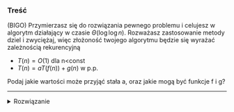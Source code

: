 ### Treść
(BIGO)
Przymierzasz się do rozwiązania pewnego problemu i celujesz w algorytm
działający w czasie $\Theta(\log{\log n})$. Rozważasz zastosowanie metody dziel i
zwyciężaj, więc złożoność twojego algorytmu będzie się wyrażać zależnością
rekurencyjną
* $T(n)= O(1)$ dla n<const
* $T(n)=aT(f(n))+g(n)$ w p.p.

Podaj jakie wartości może przyjąć stała a, oraz jakie mogą być funkcje f i g?

------

<details><summary>Rozwiązanie</summary>
<p>

Teza: $\Theta(\log{\log n}) = T(\sqrt{n}) + \Theta(1)$

Dowód: 

Niech $S(n) = T(2^n)$

Wtedy $S(n) = T(2^{\frac{n}{2}}) + \Theta(1) = S(\frac{n}{2}) + \Theta(1)$

Stąd widzimy, że za każdym razem S(n) dzieli się przez 2, więc dostaniemy logn operacji.

Zauważmy, że $S(n)$ jest funkcją wykładniczą $T(n)$, więc żeby otrzymać wartość $T(n)$ musimy jeszcze zrobić logarytm na równości $T(2^n) = \Theta(\log n)$.

Logarytmując obie strony otrzymamy $T(n) = \Theta(\log{\log n})$



